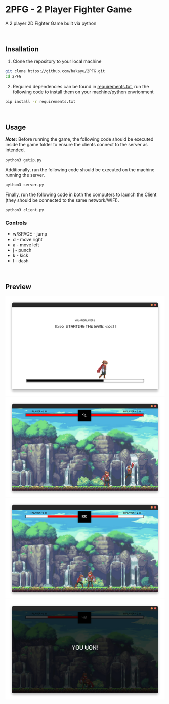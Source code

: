 # 2PFG - 2 Player Fighter Game
A 2 player 2D Fighter Game built via python 

<br>

## Insallation
1. Clone the repository to your local machine

``` bash
git clone https://github.com/bakayu/2PFG.git
cd 2PFG
```
2. Required dependencies can be found in [requirements.txt](requirements.txt), run the following code to install them on your machine/python envrionment

``` bash
pip install -r requirements.txt
```
<br>

## Usage
___Note:___ Before running the game, the following code should be executed inside the game folder to ensure the clients connect to the server as intended.

``` bash
python3 getip.py
```

Additionally, run the following code should be executed on the machine running the server.

``` bash
python3 server.py
```

Finally, run the following code in both the computers to launch the Client (they should be connected to the same network/WIFI).

``` bash
python3 client.py
```

### Controls
 - w/SPACE - jump
 - d - move right
 - a - move left
 - j - punch
 - k - kick
 - l - dash

<br>

## Preview

![](data/.rel_imgs/game1.png)
![](data/.rel_imgs/game2.png)
![](data/.rel_imgs/game3.png)
![](data/.rel_imgs/game4.png)
